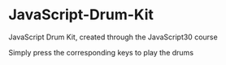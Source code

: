 # JavaScript-Drum-Kit
JavaScript Drum Kit, created through the JavaScript30 course

Simply press the corresponding keys to play the drums

